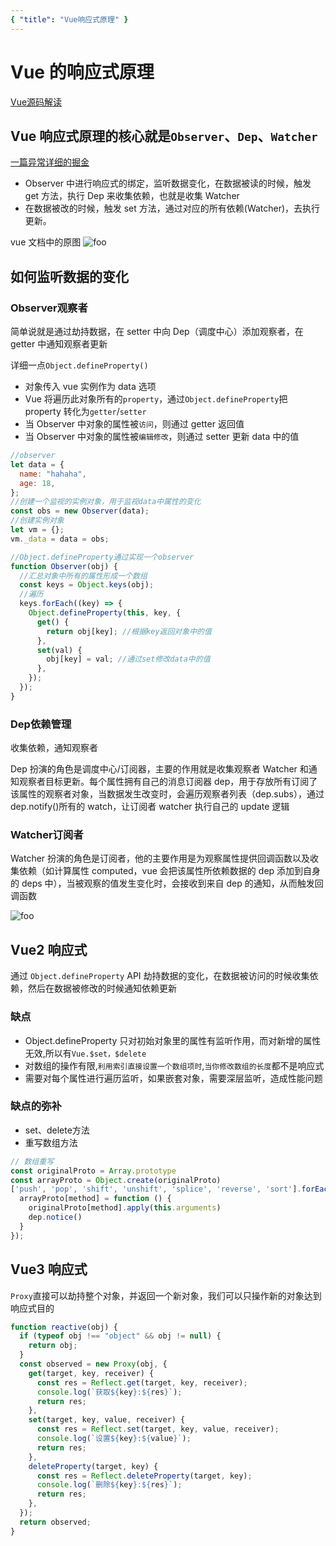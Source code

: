 ```yaml
---
{ "title": "Vue响应式原理" }
---
```


# Vue 的响应式原理

[Vue源码解读](https://ustbhuangyi.github.io/vue-analysis/v2/data-driven/new-vue.html)

## Vue 响应式原理的核⼼就是`Observer`、`Dep`、`Watcher`

[一篇异常详细的掘金](https://juejin.cn/post/7074422512318152718)

- Observer 中进⾏响应式的绑定，监听数据变化，在数据被读的时候，触发 get ⽅法，执⾏ Dep 来收集依赖，也就是收集 Watcher
- 在数据被改的时候，触发 set ⽅法，通过对应的所有依赖(Watcher)，去执⾏更新。

vue 文档中的原图
<img :src="$withBase('/Vue/vue响应式.png')" alt="foo"></img>

## 如何监听数据的变化

### **Observer**观察者

简单说就是通过劫持数据，在 setter 中向 Dep（调度中心）添加观察者，在 getter 中通知观察者更新

详细一点`Object.defineProperty()`

- 对象传入 vue 实例作为 data 选项
- Vue 将遍历此对象所有的`property`，通过`Object.defineProperty`把 property 转化为`getter`/`setter`
- 当 Observer 中对象的属性被`访问`，则通过 getter 返回值
- 当 Observer 中对象的属性被`编辑修改`，则通过 setter 更新 data 中的值

```js
//observer
let data = {
  name: "hahaha",
  age: 18,
};
//创建一个监视的实例对象，用于监视data中属性的变化
const obs = new Observer(data);
//创建实例对象
let vm = {};
vm._data = data = obs;

//Object.defineProperty通过实现一个observer
function Observer(obj) {
  //汇总对象中所有的属性形成一个数组
  const keys = Object.keys(obj);
  //遍历
  keys.forEach((key) => {
    Object.defineProperty(this, key, {
      get() {
        return obj[key]; //根据key返回对象中的值
      },
      set(val) {
        obj[key] = val; //通过set修改data中的值
      },
    });
  });
}
```

### **Dep**依赖管理

收集依赖，通知观察者

Dep 扮演的角色是调度中心/订阅器，主要的作用就是收集观察者 Watcher 和通知观察者目标更新。每个属性拥有自己的消息订阅器 dep，用于存放所有订阅了该属性的观察者对象，当数据发生改变时，会遍历观察者列表（dep.subs），通过 dep.notify()所有的 watch，让订阅者 watcher 执行自己的 update 逻辑

### **Watcher**订阅者

Watcher 扮演的角色是订阅者，他的主要作用是为观察属性提供回调函数以及收集依赖（如计算属性 computed，vue 会把该属性所依赖数据的 dep 添加到自身的 deps 中），当被观察的值发生变化时，会接收到来自 dep 的通知，从而触发回调函数

<img :src="$withBase('/Vue/发布订阅.png')" alt="foo"></img>

## Vue2 响应式

通过 `Object.defineProperty` API 劫持数据的变化，在数据被访问的时候收集依赖，然后在数据被修改的时候通知依赖更新

### 缺点

- Object.defineProperty 只对初始对象里的属性有监听作用，而对新增的属性无效,所以有`Vue.$set，$delete`
- 对数组的操作有限,`利用索引直接设置一个数组项时`,`当你修改数组的长度`都不是响应式
- 需要对每个属性进行遍历监听，如果嵌套对象，需要深层监听，造成性能问题

### 缺点的弥补

- set、delete方法
- 重写数组方法

```js
// 数组重写
const originalProto = Array.prototype
const arrayProto = Object.create(originalProto)
['push', 'pop', 'shift', 'unshift', 'splice', 'reverse', 'sort'].forEach(method => {
  arrayProto[method] = function () {
    originalProto[method].apply(this.arguments)
    dep.notice()
  }
});

```

## Vue3 响应式

`Proxy`直接可以劫持整个对象，并返回一个新对象，我们可以只操作新的对象达到响应式目的

```js
function reactive(obj) {
  if (typeof obj !== "object" && obj != null) {
    return obj;
  }
  const observed = new Proxy(obj, {
    get(target, key, receiver) {
      const res = Reflect.get(target, key, receiver);
      console.log(`获取${key}:${res}`);
      return res;
    },
    set(target, key, value, receiver) {
      const res = Reflect.set(target, key, value, receiver);
      console.log(`设置${key}:${value}`);
      return res;
    },
    deleteProperty(target, key) {
      const res = Reflect.deleteProperty(target, key);
      console.log(`删除${key}:${res}`);
      return res;
    },
  });
  return observed;
}
```
